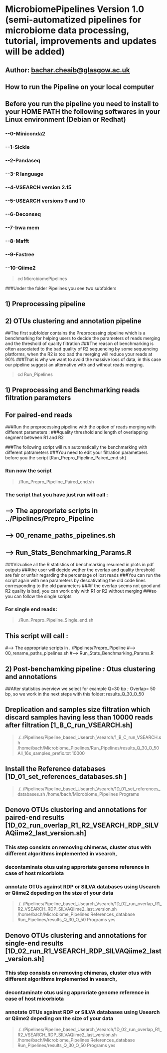 # MicrobiomePipelines Version 1.0 (semi-automatized pipelines for microbiome data processing, tutorial, improvements and updates will be added)
## Author: bachar.cheaib@glasgow.ac.uk
## How to run the Pipeline on your local computer 

## Before you run the pipeline you need to install to your HOME PATH the following softwares in your Linux environment (Debian or Redhat)
### --0-Miniconda2
### --1-Sickle 
### --2-Pandaseq
### --3-R language 
### --4-VSEARCH version 2.15
### --5-USEARCH versions 9 and 10 
### --6-Deconseq
### --7-bwa mem
### --8-Mafft
### --9-Fastree
### --10-Qiime2


> cd MicrobiomePipelines

###Under the folder Pipelines you see two subfolders 
## 1) Preprocessing pipeline 
## 2) OTUs clustering and annotation pipeline 

##The first subfolder contains the Preprocessing pipeline which is a benchmarking for helping users to decide the parameters of reads merging and the threshold of quality filtration
###The reason of benchmarking is often associated to the bad quality of R2 sequencing by some sequencing platforms, when the R2 is too bad the merging will reduce your reads at 90%
###That is why we want to avoid the massive loss of data, in this case our pipeline suggest an alternative with and without reads merging.

> cd Run_Pipelines

## 1) Preprocessing and Benchmarking reads filtration parameters
## For paired-end reads 
###Run the preprocessing pipeline with the option of reads merging with different parameters : 
###quality threshold and length of overlapping segment between R1 and R2 

###The following script will run automatically the benchmarking with different patrameters 
###You need to edit your filtration parametaers before you the script [Run_Prepro_Pipeline_Paired_end.sh]

### Run now the script 
> ./Run_Prepro_Pipeline_Paired_end.sh

### The script that you have just run will call : 
## --> The appropriate scripts in ../Pipelines/Prepro_Pipeline 
## --> 00_rename_paths_pipelines.sh
## --> Run_Stats_Benchmarking_Params.R

###Vizualise all the R statistics of benchmarking resumed in plots in pdf outputs 
###the user will decide wether the overlap and quality threshold are fair or unfair regarding the percentage of lost reads 
###You can run the script again with nea parameters by descativating the old code lines corresponding to the old parameters 
###if the overlap seems not good and R2 quality is bad, you can work only with R1 or R2 without merging 
###so you can follow the single scripts 

### For single end reads:

> ./Run_Prepro_Pipeline_Single_end.sh
## This script will call :
#--> The appropriate scripts in ../Pipelines/Prepro_Pipeline 
#--> 00_rename_paths_pipelines.sh
#--> Run_Stats_Benchmarking_Params.R

## 2) Post-benchamking pipeline : Otus clustering and annotations

##After statistics overview we select for example Q=30 bp ; Overlap= 50 bp, so we work in the next steps with this folder: results_Q_30_O_50

## Dreplication and samples size filtration which discard samples having less than 10000 reads after filtration [1_B_C_run_VSEARCH.sh]

> ./../Pipelines/Pipeline_based_Usearch_Vsearch/1_B_C_run_VSEARCH.sh /home/bach/Microbiome_Pipelines/Run_Pipelines/results_Q_30_O_50 All_16s_samples_prefix.txt 10000

## Install the Reference databases [1D_01_set_references_databases.sh ]
> ./../Pipelines/Pipeline_based_Usearch_Vsearch/1D_01_set_references_databases.sh /home/bach/Microbiome_Pipelines Programs


## Denovo OTUs clustering and annotations for paired-end results [1D_02_run_overlap_R1_R2_VSEARCH_RDP_SILVAQiime2_last_version.sh]
### This step consists on removing chimeras, cluster otus with different algorithms implemented in vsearch, 
### decontaminate otus using approriate genome reference in case of host micorbiota 
### annotate OTUs against RDP or SILVA databases using Usearch or Qiime2 depeding on the size of your data

> ./../Pipelines/Pipeline_based_Usearch_Vsearch/1D_02_run_overlap_R1_R2_VSEARCH_RDP_SILVAQiime2_last_version.sh /home/bach/Microbiome_Pipelines References_database Run_Pipelines/results_Q_30_O_50 Programs yes


## Denovo OTUs clustering and annotations for single-end results [1D_02_run_R1_VSEARCH_RDP_SILVAQiime2_last_version.sh]
### This step consists on removing chimeras, cluster otus with different algorithms implemented in vsearch, 
### decontaminate otus using approriate genome reference in case of host micorbiota 
### annotate OTUs against RDP or SILVA databases using Usearch or Qiime2 depeding on the size of your data

> ./../Pipelines/Pipeline_based_Usearch_Vsearch/1D_02_run_overlap_R1_R2_VSEARCH_RDP_SILVAQiime2_last_version.sh /home/bach/Microbiome_Pipelines References_database Run_Pipelines/results_Q_30_O_50 Programs yes



